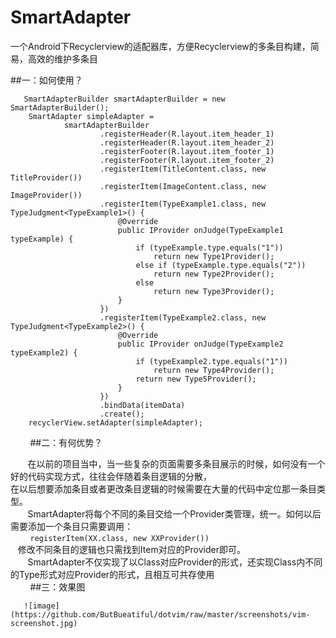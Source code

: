 # SmartAdapter
一个Android下Recyclerview的适配器库，方便Recyclerview的多条目构建，简易，高效的维护多条目

##一：如何使用？

       SmartAdapterBuilder smartAdapterBuilder = new SmartAdapterBuilder();
        SmartAdapter simpleAdapter =
                smartAdapterBuilder
                        .registerHeader(R.layout.item_header_1)
                        .registerHeader(R.layout.item_header_2)
                        .registerFooter(R.layout.item_footer_1)
                        .registerFooter(R.layout.item_footer_2)
                        .registerItem(TitleContent.class, new TitleProvider())
                        .registerItem(ImageContent.class, new ImageProvider())
                        .registerItem(TypeExample1.class, new TypeJudgment<TypeExample1>() {
                            @Override
                            public IProvider onJudge(TypeExample1 typeExample) {
                                if (typeExample.type.equals("1"))
                                    return new Type1Provider();
                                else if (typeExample.type.equals("2"))
                                    return new Type2Provider();
                                else
                                    return new Type3Provider();
                            }
                        })
                        .registerItem(TypeExample2.class, new TypeJudgment<TypeExample2>() {
                            @Override
                            public IProvider onJudge(TypeExample2 typeExample2) {
                                if (typeExample2.type.equals("1"))
                                    return new Type4Provider();
                                return new Type5Provider();
                            }
                        })
                        .bindData(itemData)
                        .create();
        recyclerView.setAdapter(simpleAdapter);
        
##二：有何优势？
        
        在以前的项目当中，当一些复杂的页面需要多条目展示的时候，如何没有一个好的代码实现方式，往往会伴随着条目逻辑的分散，<br>
    在以后想要添加条目或者更改条目逻辑的时候需要在大量的代码中定位那一条目类型。<br>
        SmartAdapter将每个不同的条目交给一个Provider类管理，统一。如何以后需要添加一个条目只需要调用：<br>
         `registerItem(XX.class, new XXProvider()) `<br>
    修改不同条目的逻辑也只需找到Item对应的Provider即可。<br>
        SmartAdapter不仅实现了以Class对应Provider的形式，还实现Class内不同的Type形式对应Provider的形式，且相互可共存使用<br>
        
##三：效果图

       ![image](https://github.com/ButBueatiful/dotvim/raw/master/screenshots/vim-screenshot.jpg)
       
        

